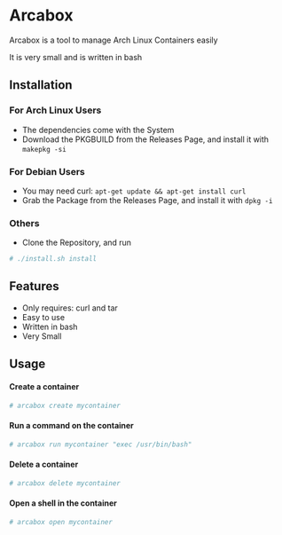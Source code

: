 
# Arcabox

Arcabox is a tool to manage Arch Linux Containers easily

It is very small and is written in bash




## Installation

### For Arch Linux Users
- The dependencies come with the System
- Download the PKGBUILD from the Releases Page, and install it with ```makepkg -si```
### For Debian Users
- You may need curl: ```apt-get update && apt-get install curl```
- Grab the Package from the Releases Page, and install it with ```dpkg -i```
### Others
- Clone the Repository, and run
```bash
# ./install.sh install
```
## Features

- Only requires: curl and tar
- Easy to use
- Written in bash
- Very Small
## Usage
#### Create a container
```bash
# arcabox create mycontainer
```
#### Run a command on the container
```bash
# arcabox run mycontainer "exec /usr/bin/bash"
```
#### Delete a container
```bash
# arcabox delete mycontainer
```
#### Open a shell in the container
```bash
# arcabox open mycontainer
```

